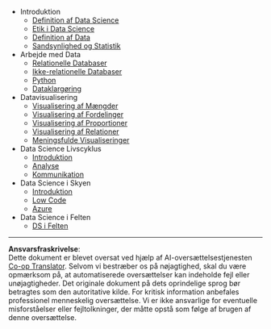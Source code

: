 <!--
CO_OP_TRANSLATOR_METADATA:
{
  "original_hash": "3767555b3cc28a2865c79202f4374204",
  "translation_date": "2025-08-26T21:13:07+00:00",
  "source_file": "docs/_sidebar.md",
  "language_code": "da"
}
-->
- Introduktion
  - [Definition af Data Science](../1-Introduction/01-defining-data-science/README.md)
  - [Etik i Data Science](../1-Introduction/02-ethics/README.md)
  - [Definition af Data](../1-Introduction/03-defining-data/README.md)
  - [Sandsynlighed og Statistik](../1-Introduction/04-stats-and-probability/README.md)
- Arbejde med Data
  - [Relationelle Databaser](../2-Working-With-Data/05-relational-databases/README.md)
  - [Ikke-relationelle Databaser](../2-Working-With-Data/06-non-relational/README.md)
  - [Python](../2-Working-With-Data/07-python/README.md)
  - [Dataklargøring](../2-Working-With-Data/08-data-preparation/README.md)
- Datavisualisering
  - [Visualisering af Mængder](../3-Data-Visualization/09-visualization-quantities/README.md)
  - [Visualisering af Fordelinger](../3-Data-Visualization/10-visualization-distributions/README.md)
  - [Visualisering af Proportioner](../3-Data-Visualization/11-visualization-proportions/README.md)
  - [Visualisering af Relationer](../3-Data-Visualization/12-visualization-relationships/README.md)
  - [Meningsfulde Visualiseringer](../3-Data-Visualization/13-meaningful-visualizations/README.md)
- Data Science Livscyklus
  - [Introduktion](../4-Data-Science-Lifecycle/14-Introduction/README.md)
  - [Analyse](../4-Data-Science-Lifecycle/15-analyzing/README.md)
  - [Kommunikation](../4-Data-Science-Lifecycle/16-communication/README.md)
- Data Science i Skyen
  - [Introduktion](../5-Data-Science-In-Cloud/17-Introduction/README.md)
  - [Low Code](../5-Data-Science-In-Cloud/18-Low-Code/README.md)
  - [Azure](../5-Data-Science-In-Cloud/19-Azure/README.md)
- Data Science i Felten
  - [DS i Felten](../6-Data-Science-In-Wild/README.md)

---

**Ansvarsfraskrivelse**:  
Dette dokument er blevet oversat ved hjælp af AI-oversættelsestjenesten [Co-op Translator](https://github.com/Azure/co-op-translator). Selvom vi bestræber os på nøjagtighed, skal du være opmærksom på, at automatiserede oversættelser kan indeholde fejl eller unøjagtigheder. Det originale dokument på dets oprindelige sprog bør betragtes som den autoritative kilde. For kritisk information anbefales professionel menneskelig oversættelse. Vi er ikke ansvarlige for eventuelle misforståelser eller fejltolkninger, der måtte opstå som følge af brugen af denne oversættelse.